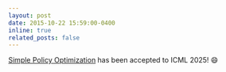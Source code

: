 ```yaml
---
layout: post
date: 2015-10-22 15:59:00-0400
inline: true
related_posts: false
---
```


[Simple Policy Optimization](https://openreview.net/forum?id=SG8Yx1FyeU) has been accepted to ICML 2025! :smile:
